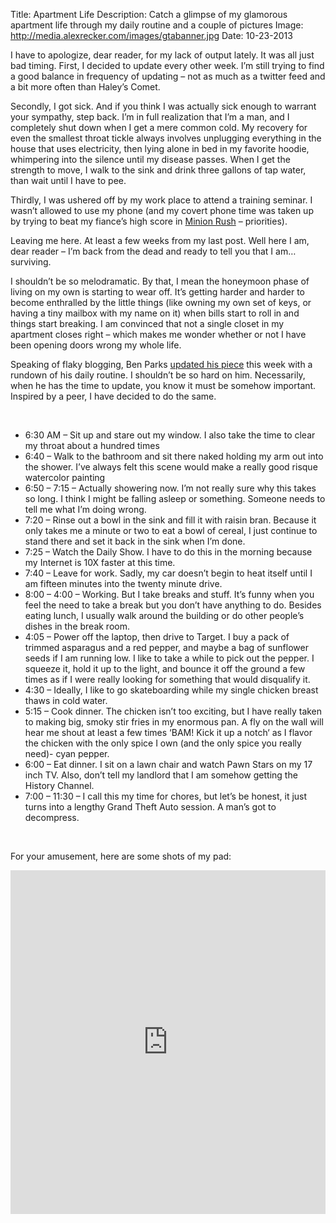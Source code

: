 Title: Apartment Life
Description: Catch a glimpse of my glamorous apartment life through my daily routine and a couple of pictures
Image: http://media.alexrecker.com/images/gtabanner.jpg 
Date: 10-23-2013 

I have to apologize, dear reader, for my lack of output lately.  It was all just bad timing.  First, I decided to update every other week.  I’m still trying to find a good balance in frequency of updating – not as much as a twitter feed and a bit more often than Haley’s Comet.

Secondly, I got sick.  And if you think I was actually sick enough to warrant your sympathy, step back.  I’m in full realization that I’m a man, and I completely shut down when I get a mere common cold.  My recovery for even the smallest throat tickle always involves unplugging everything in the house that uses electricity, then lying alone in bed in my favorite hoodie, whimpering into the silence until my disease passes.  When I get the strength to move, I walk to the sink and drink three gallons of tap water, than wait until I have to pee.

Thirdly, I was ushered off by my work place to attend a training seminar.  I wasn’t allowed to use my phone (and my covert phone time was taken up by trying to beat my fiance’s high score in [Minion Rush](http://www.youtube.com/watch?v=J5Hfdjg4FGM) – priorities).

Leaving me here.  At least a few weeks from my last post.  Well here I am, dear reader – I’m back from the dead and ready to tell you that I am… surviving.

I shouldn’t be so melodramatic.  By that, I mean the honeymoon phase of living on my own is starting to wear off.  It’s getting harder and harder to become enthralled by the little things (like owning my own set of keys, or having a tiny mailbox with my name on it) when bills start to roll in and things start breaking.  I am convinced that not a single closet in my apartment closes right – which makes me wonder whether or not I have been opening doors wrong my whole life.

Speaking of flaky blogging, Ben Parks [updated his piece](http://benjaminnparks.blogspot.com/2013/10/yeah-yeah-i-know-i-said-i-would.html) this week with a rundown of his daily routine.  I shouldn’t be so hard on him.  Necessarily, when he has the time to update, you know it must be somehow important.  Inspired by a peer, I have decided to do the same.

<br>

* 6:30 AM – Sit up and stare out my window.  I also take the time to clear my throat about a hundred times
* 6:40 – Walk to the bathroom and sit there naked holding my arm out into the shower.  I’ve always felt this scene would make a really good risque watercolor painting
* 6:50 – 7:15 – Actually showering now.  I’m not really sure why this takes so long.  I think I might be falling asleep or something.  Someone needs to tell me what I’m doing wrong.
* 7:20 – Rinse out a bowl in the sink and fill it with raisin bran.  Because it only takes me a minute or two to eat a bowl of cereal, I just continue to stand there and set it back in the sink when I’m done.
* 7:25 – Watch the Daily Show.  I have to do this in the morning because my Internet is 10X faster at this time.
* 7:40 – Leave for work.  Sadly, my car doesn’t begin to heat itself until I am fifteen minutes into the twenty minute drive.
* 8:00 – 4:00 – Working.  But I take breaks and stuff.  It’s funny when you feel the need to take a break but you don’t have anything to do.  Besides eating lunch, I usually walk around the building or do other people’s dishes in the break room.
* 4:05 – Power off the laptop, then drive to Target.  I buy a pack of trimmed asparagus and a red pepper, and maybe a bag of sunflower seeds if I am running low.  I like to take a while to pick out the pepper.  I squeeze it, hold it up to the light, and bounce it off the ground a few times as if I were really looking for something that would disqualify it.
* 4:30 – Ideally, I like to go skateboarding while my single chicken breast thaws in cold water.
* 5:15 – Cook dinner.  The chicken isn’t too exciting, but I have really taken to making big, smoky stir fries in my enormous pan.  A fly on the wall will hear me shout at least a few times ‘BAM!  Kick it up a notch‘ as I flavor the chicken with the only spice I own (and the only spice you really need)- cyan pepper.
* 6:00 – Eat dinner.  I sit on a lawn chair and watch Pawn Stars on my 17 inch TV.  Also, don’t tell my landlord that I am somehow getting the History Channel.
* 7:00 – 11:30 – I call this my time for chores, but let’s be honest, it just turns into a lengthy Grand Theft Auto session.  A man’s got to decompress.

<br>

For your amusement, here are some shots of my pad:

<iframe src="http://imgur.com/a/ZjV5c/embed" height="550" width="100%" frameborder="0"></iframe>